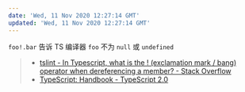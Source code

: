 ```yaml
---
date: 'Wed, 11 Nov 2020 12:27:14 GMT'
updated: 'Wed, 11 Nov 2020 12:27:14 GMT'
---
```


`foo!.bar` 告诉 TS 编译器 `foo` 不为 `null` 或 `undefined`

> -   [tslint - In Typescript, what is the ! (exclamation mark / bang) operator when dereferencing a member? - Stack Overflow](https://stackoverflow.com/questions/42273853/in-typescript-what-is-the-exclamation-mark-bang-operator-when-dereferenci)
> -   [TypeScript: Handbook - TypeScript 2.0](https://www.typescriptlang.org/docs/handbook/release-notes/typescript-2-0.html#non-null-assertion-operator)

